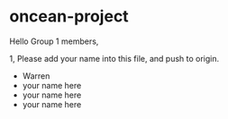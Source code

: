 # oncean-project

Hello Group 1 members,


1, Please add your name into this file, and push to origin.

- Warren
- your name here
- your name here
- your name here

